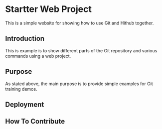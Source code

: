 # Startter Web Project
This is a simple website for showing how to use Git and Hithub together.
## Introduction
This is example is to show different parts of the Git repository and various commands using a web project.
## Purpose
As stated above, the main purpose is to provide simple examples for Git training demos.
## Deployment
## How To Contribute